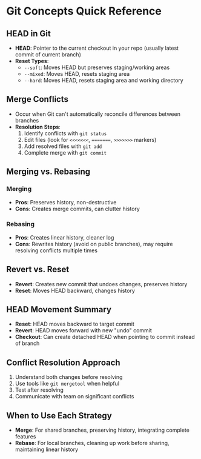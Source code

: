 # Git Concepts Quick Reference

## HEAD in Git
- **HEAD**: Pointer to the current checkout in your repo (usually latest commit of current branch)
- **Reset Types**:
  - `--soft`: Moves HEAD but preserves staging/working areas
  - `--mixed`: Moves HEAD, resets staging area
  - `--hard`: Moves HEAD, resets staging area and working directory

## Merge Conflicts
- Occur when Git can't automatically reconcile differences between branches
- **Resolution Steps**:
  1. Identify conflicts with `git status`
  2. Edit files (look for `<<<<<<<`, `=======`, `>>>>>>>` markers)
  3. Add resolved files with `git add`
  4. Complete merge with `git commit`

## Merging vs. Rebasing

### Merging
- **Pros**: Preserves history, non-destructive
- **Cons**: Creates merge commits, can clutter history

### Rebasing
- **Pros**: Creates linear history, cleaner log
- **Cons**: Rewrites history (avoid on public branches), may require resolving conflicts multiple times

## Revert vs. Reset
- **Revert**: Creates new commit that undoes changes, preserves history
- **Reset**: Moves HEAD backward, changes history

## HEAD Movement Summary
- **Reset**: HEAD moves backward to target commit
- **Revert**: HEAD moves forward with new "undo" commit
- **Checkout**: Can create detached HEAD when pointing to commit instead of branch

## Conflict Resolution Approach
1. Understand both changes before resolving
2. Use tools like `git mergetool` when helpful
3. Test after resolving
4. Communicate with team on significant conflicts

## When to Use Each Strategy
- **Merge**: For shared branches, preserving history, integrating complete features
- **Rebase**: For local branches, cleaning up work before sharing, maintaining linear history
